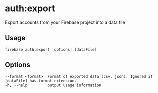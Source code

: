 # auth:export

Export accounts from your Firebase project into a data file

## Usage
```
firebase auth:export [options] [dataFile]
```

## Options
```
--format <format>  Format of exported data (csv, json). Ignored if [dataFile] has format extension.
-h, --help         output usage information
```
